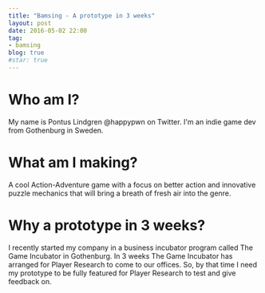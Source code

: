 ```yaml
---
title: "Bamsing - A prototype in 3 weeks"
layout: post
date: 2016-05-02 22:00
tag:
- bamsing
blog: true
#star: true
---
```


# Who am I?
My name is Pontus Lindgren @happypwn on Twitter. I'm an indie game dev from Gothenburg in Sweden.

# What am I making?
A cool Action-Adventure game with a focus on better action and innovative puzzle mechanics that will bring a breath of fresh air into the genre.

# Why a prototype in 3 weeks?
I recently started my company in a business incubator program called The Game Incubator in Gothenburg.
In 3 weeks The Game Incubator has arranged for Player Research to come to our offices. So, by that time
I need my prototype to be fully featured for Player Research to test and give feedback on.
